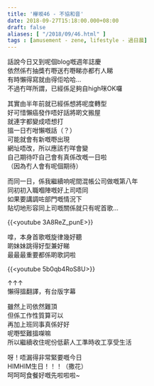 ```yaml
---
title: '欅坂46 - 不協和音'
date: 2018-09-27T15:18:00.000+08:00
draft: false
aliases: [ "/2018/09/46.html" ]
tags : [amusement - zene, lifestyle - 過日晨]
---
```


話說今日又到呢個blog嘅週年誌慶  
依然係冇抽獎冇嘢送冇嘢睇亦都冇人睇  
有時懶得寫就由得佢哈哈…  
不過冇咩所謂，已經係足夠自high咪OK囉  
  
其實由半年前就已經係想將呢度轉型  
好可惜懶癌發作唔好話將啲文搬屋  
就連字都變成唔想打  
搵一日冇咁懶嘅話（？）  
可能就會有新嘅嘢出現  
網址唔改，所以應該冇咩會變  
自己期待吓自己會有真係改嘅一日啦  
（因為冇人會有呢個期待）  
  
而同一日，係我繼續响呢間混帳公司做嘅第八年  
同初初入職嗰陣嘅好上司唔同  
如果要講調咗部門嘅情況下  
貼切地形容同上司嘅關係就只有呢首歌…  

{{<youtube 3A8ReZ_punE>}}

嗱，本身首歌嘅旋律幾好聽  
啲妹妹跳得好型兼好睇  
最最最重要都係啲歌詞啦  

{{<youtube 5b0qb4RoS8U>}}

↑↑↑  
懶得搵翻譯，有台版字幕  
  
雖然上司依然難頂  
但係工作性質算可以  
再加上班同事真係好好  
呢嘢堅難搵㗎嘛  
所以繼續收住呢份低薪人工準時收工享受生活  
  
呀！唔漏得非常緊要嘅今日  
HIMHIM生日！！！（撒花）  
呵呵呵食餐好嘅先啦啦啦~
